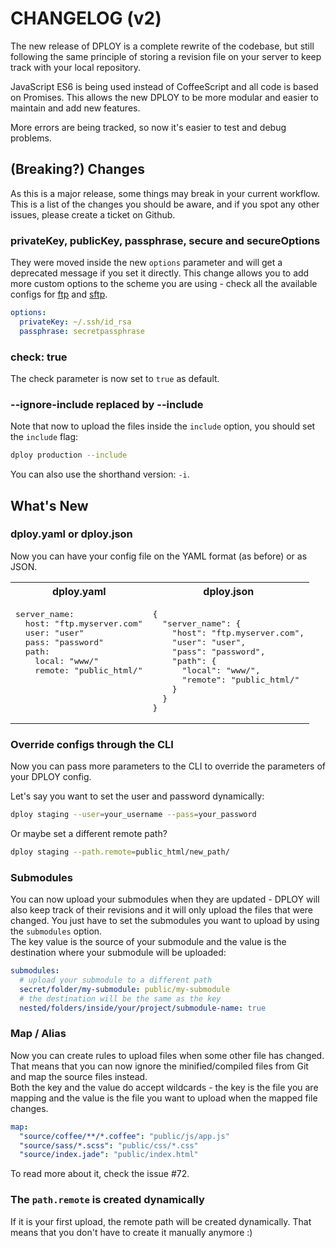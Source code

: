 # CHANGELOG (v2)
The new release of DPLOY is a complete rewrite of the codebase, but still following the same principle of storing a revision file on your server to keep track with your local repository.

JavaScript ES6 is being used instead of CoffeeScript and all code is based on Promises. This allows the new DPLOY to be more modular and easier to maintain and add new features.

More errors are being tracked, so now it's easier to test and debug problems.

## (Breaking?) Changes
As this is a major release, some things may break in your current workflow. This is a list of the changes you should be aware, and if you spot any other issues, please create a ticket on Github.

### privateKey, publicKey, passphrase, secure and secureOptions
They were moved inside the new `options` parameter and will get a deprecated message if you set it directly. This change allows you to add more custom options to the scheme you are using - check all the available configs for [ftp](https://github.com/mscdex/node-ftp#methods) and [sftp](https://github.com/mscdex/ssh2#client-methods).

```yaml
options:
  privateKey: ~/.ssh/id_rsa
  passphrase: secretpassphrase
```

### check: true
The check parameter is now set to `true` as default.

### --ignore-include replaced by --include
Note that now to upload the files inside the `include` option, you should set the `include` flag:

```sh
dploy production --include
```

You can also use the shorthand version: `-i`.

## What's New

### dploy.yaml or dploy.json
Now you can have your config file on the YAML format (as before) or as JSON.

<table>
  <tbody>
    <tr>
      <th>dploy.yaml</th>
      <th>dploy.json</th>
    </tr>
    <tr>
      <td valign="top"><pre lang="yaml">server_name:
  host: "ftp.myserver.com"
  user: "user"
  pass: "password"
  path:
    local: "www/"
    remote: "public_html/"</pre></td>
      <td valign="top"><pre lang="json">{
  "server_name": {
    "host": "ftp.myserver.com",
    "user": "user",
    "pass": "password",
    "path": {
      "local": "www/",
      "remote": "public_html/"
    }
  }
}</pre></td>
    </tr>
  </tbody>
</table>


### Override configs through the CLI
Now you can pass more parameters to the CLI to override the parameters of your DPLOY config.

Let's say you want to set the user and password dynamically:
```sh
dploy staging --user=your_username --pass=your_password
```

Or maybe set a different remote path?
```sh
dploy staging --path.remote=public_html/new_path/
```


### Submodules
You can now upload your submodules when they are updated - DPLOY will also keep track of their revisions and it will only upload the files that were changed. You just have to set the submodules you want to upload by using the `submodules` option.  
The key value is the source of your submodule and the value is the destination where your submodule will be uploaded:

```yaml
submodules:
  # upload your submodule to a different path
  secret/folder/my-submodule: public/my-submodule
  # the destination will be the same as the key
  nested/folders/inside/your/project/submodule-name: true
```

### Map / Alias
Now you can create rules to upload files when some other file has changed. That means that you can now ignore the minified/compiled files from Git and map the source files instead.  
Both the key and the value do accept wildcards - the key is the file you are mapping and the value is the file you want to upload when the mapped file changes.


```yaml
map:
  "source/coffee/**/*.coffee": "public/js/app.js"
  "source/sass/*.scss": "public/css/*.css"
  "source/index.jade": "public/index.html"
```
To read more about it, check the issue #72.


### The `path.remote` is created dynamically
If it is your first upload, the remote path will be created dynamically. That means that you don't have to create it manually anymore :)
